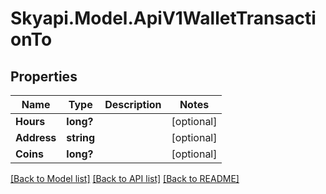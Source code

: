 
# Skyapi.Model.ApiV1WalletTransactionTo

## Properties

Name | Type | Description | Notes
------------ | ------------- | ------------- | -------------
**Hours** | **long?** |  | [optional] 
**Address** | **string** |  | [optional] 
**Coins** | **long?** |  | [optional] 

[[Back to Model list]](../README.md#documentation-for-models)
[[Back to API list]](../README.md#documentation-for-api-endpoints)
[[Back to README]](../README.md)

